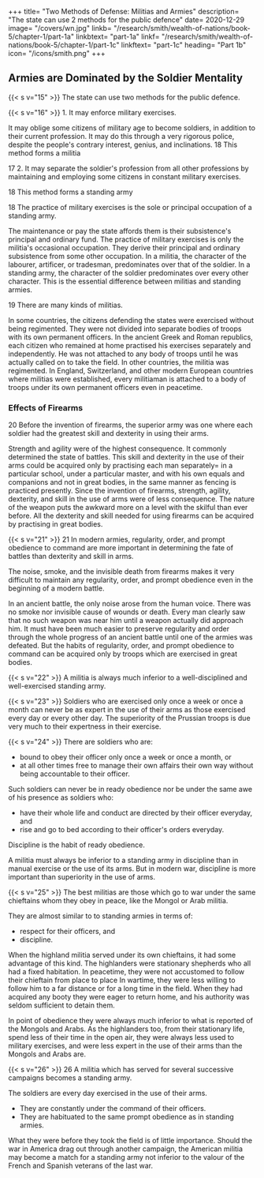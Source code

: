 +++
title=  "Two Methods of Defense: Militias and Armies"
description=  "The state can use 2 methods for the public defence"
date=  2020-12-29
image=  "/covers/wn.jpg"
linkb=  "/research/smith/wealth-of-nations/book-5/chapter-1/part-1a"
linkbtext=  "part-1a"
linkf=  "/research/smith/wealth-of-nations/book-5/chapter-1/part-1c"
linkftext=  "part-1c"
heading=  "Part 1b"
icon=  "/icons/smith.png"
+++



## Armies are Dominated by the Soldier Mentality


{{< s v="15" >}} The state can use two methods for the public defence.

{{< s v="16" >}} 1. It may enforce military exercises.

It may oblige some citizens of military age to become soldiers, in addition to their current profession.
It may do this through a very rigorous police, despite the people's contrary interest, genius, and inclinations.
18 This method forms a militia

17 2. It may separate the soldier's profession from all other professions by maintaining and employing some citizens in constant military exercises.

18 This method forms a standing army

18 The practice of military exercises is the sole or principal occupation of a standing army.

The maintenance or pay the state affords them is their subsistence's principal and ordinary fund.
The practice of military exercises is only the militia's occasional occupation.
    They derive their principal and ordinary subsistence from some other occupation.
In a militia, the character of the labourer, artificer, or tradesman, predominates over that of the soldier.
    In a standing army, the character of the soldier predominates over every other character.
    This is the essential difference between militias and standing armies.

19 There are many kinds of militias.

In some countries, the citizens defending the states were exercised without being regimented.
    They were not divided into separate bodies of troops with its own permanent officers.
In the ancient Greek and Roman republics, each citizen who remained at home practised his exercises separately and independently.
    He was not attached to any body of troops until he was actually called on to take the field.
In other countries, the militia was regimented.
    In England, Switzerland, and other modern European countries where militias were established, every militiaman is attached to a body of troops under its own permanent officers even in peacetime.


### Effects of Firearms

20 Before the invention of firearms, the superior army was one where each soldier had the greatest skill and dexterity in using their arms.

Strength and agility were of the highest consequence.
    It commonly determined the state of battles.
    This skill and dexterity in the use of their arms could be acquired only by practising each man separately= 
        in a particular school,
        under a particular master, and
        with his own equals and companions and not in great bodies, in the same manner as fencing is practiced presently.
Since the invention of firearms, strength, agility, dexterity, and skill in the use of arms were of less consequence.
    The nature of the weapon puts the awkward more on a level with the skilful than ever before.
    All the dexterity and skill needed for using firearms can be acquired by practising in great bodies.


{{< s v="21" >}}
21 In modern armies, regularity, order, and prompt obedience to command are more important in determining the fate of battles than dexterity and skill in arms.

The noise, smoke, and the invisible death from firearms makes it very difficult to maintain any regularity, order, and prompt obedience even in the beginning of a modern battle.

In an ancient battle, the only noise arose from the human voice.
    There was no smoke nor invisible cause of wounds or death.
    Every man clearly saw that no such weapon was near him until a weapon actually did approach him.
    It must have been much easier to preserve regularity and order through the whole progress of an ancient battle until one of the armies was defeated.
But the habits of regularity, order, and prompt obedience to command can be acquired only by troops which are exercised in great bodies.


{{< s v="22" >}} A militia is always much inferior to a well-disciplined and well-exercised standing army.

{{< s v="23" >}} Soldiers who are exercised only once a week or once a month can never be as expert in the use of their arms as those exercised every day or every other day.
The superiority of the Prussian troops is due very much to their expertness in their exercise.

{{< s v="24" >}} There are soldiers who are:
- bound to obey their officer only once a week or once a month, or
- at all other times free to manage their own affairs their own way without being accountable to their officer.

Such soldiers can never be in ready obedience nor be under the same awe of his presence as soldiers who:
- have their whole life and conduct are directed by their officer everyday, and
- rise and go to bed according to their officer's orders everyday.

Discipline is the habit of ready obedience.

A militia must always be inferior to a standing army in discipline than in manual exercise or the use of its arms.
But in modern war, discipline is more important than superiority in the use of arms.


{{< s v="25" >}} The best militias are those which go to war under the same chieftains whom they obey in peace, like the Mongol or Arab militia.

They are almost similar to to standing armies in terms of:
- respect for their officers, and
- discipline.

When the highland militia served under its own chieftains, it had some advantage of this kind.
    The highlanders were stationary shepherds who all had a fixed habitation.
In peacetime, they were not accustomed to follow their chieftain from place to place
    In wartime, they were less willing to follow him to a far distance or for a long time in the field.
When they had acquired any booty they were eager to return home, and his authority was seldom sufficient to detain them.

In point of obedience they were always much inferior to what is reported of the Mongols and Arabs.
As the highlanders too, from their stationary life, spend less of their time in the open air, they were always less used to military exercises, and were less expert in the use of their arms than the Mongols and Arabs are.


{{< s v="26" >}} 26 A militia which has served for several successive campaigns becomes a standing army.

The soldiers are every day exercised in the use of their arms.
- They are constantly under the command of their officers.
- They are habituated to the same prompt obedience as in standing armies.

What they were before they took the field is of little importance.
Should the war in America drag out through another campaign, the American militia may become a match for a standing army not inferior to the valour of the French and Spanish veterans of the last war.
